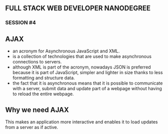 ## FULL STACK WEB DEVELOPER NANODEGREE
### SESSION #4



## AJAX
- an acronym for Asynchronous JavaScript and XML.
- is a collection of technologies that are used to make asynchronous connections to servers.
- although XML is part of the acronym, nowadays JSON is preferred because it is part of JavaScript, simpler and lighter in size thanks to less formatting and structure data.
- the fact that it is asynchronous means that it is possible to communicate with a server, submit data and update part of a webpage without having to reload the entire webpage.



## Why we need AJAX
This makes an application more interactive and enables it to load updates from a server as if active.


